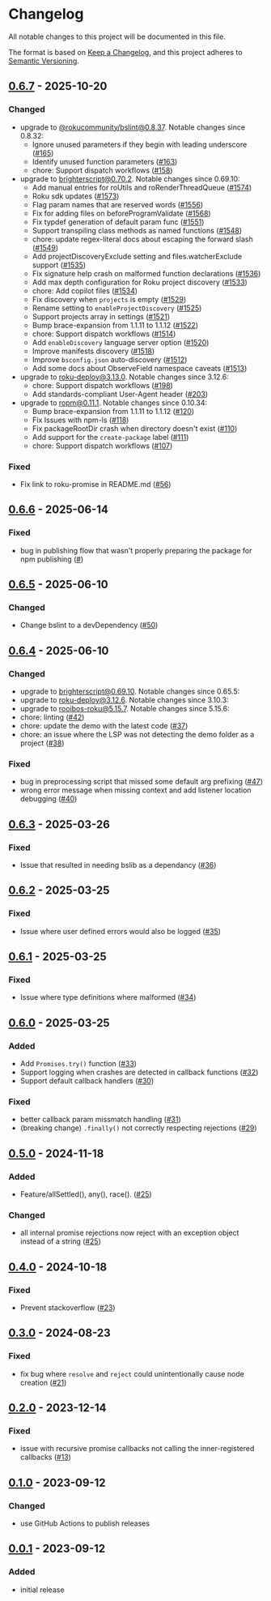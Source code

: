 # Changelog
All notable changes to this project will be documented in this file.

The format is based on [Keep a Changelog](https://keepachangelog.com/en/1.0.0/),
and this project adheres to [Semantic Versioning](https://semver.org/spec/v2.0.0.html).



## [0.6.7](https://github.com/rokucommunity/promises/compare/0.6.6...v0.6.7) - 2025-10-20
### Changed
 - upgrade to [@rokucommunity/bslint@0.8.37](https://github.com/rokucommunity/bslint/blob/master/CHANGELOG.md#0837---2025-10-16). Notable changes since 0.8.32:
     - Ignore unused parameters if they begin with leading underscore ([#165](https://github.com/rokucommunity/promises/pull/165))
     - Identify unused function parameters ([#163](https://github.com/rokucommunity/promises/pull/163))
     - chore: Support dispatch workflows ([#158](https://github.com/rokucommunity/promises/pull/158))
 - upgrade to [brighterscript@0.70.2](https://github.com/rokucommunity/brighterscript/blob/master/CHANGELOG.md#0702---2025-10-10). Notable changes since 0.69.10:
     - Add manual entries for roUtils and roRenderThreadQueue ([#1574](https://github.com/rokucommunity/promises/pull/1574))
     - Roku sdk updates ([#1573](https://github.com/rokucommunity/promises/pull/1573))
     - Flag param names that are reserved words ([#1556](https://github.com/rokucommunity/promises/pull/1556))
     - Fix for adding files on beforeProgramValidate ([#1568](https://github.com/rokucommunity/promises/pull/1568))
     - Fix typdef generation of default param func ([#1551](https://github.com/rokucommunity/promises/pull/1551))
     - Support transpiling class methods as named functions ([#1548](https://github.com/rokucommunity/promises/pull/1548))
     - chore: update regex-literal docs about escaping the forward slash ([#1549](https://github.com/rokucommunity/promises/pull/1549))
     - Add projectDiscoveryExclude setting and files.watcherExclude support ([#1535](https://github.com/rokucommunity/promises/pull/1535))
     - Fix signature help crash on malformed function declarations ([#1536](https://github.com/rokucommunity/promises/pull/1536))
     - Add max depth configuration for Roku project discovery ([#1533](https://github.com/rokucommunity/promises/pull/1533))
     - chore: Add copilot files ([#1534](https://github.com/rokucommunity/promises/pull/1534))
     - Fix discovery when `projects` is empty ([#1529](https://github.com/rokucommunity/promises/pull/1529))
     - Rename setting to `enableProjectDiscovery` ([#1525](https://github.com/rokucommunity/promises/pull/1525))
     - Support projects array in settings ([#1521](https://github.com/rokucommunity/promises/pull/1521))
     - Bump brace-expansion from 1.1.11 to 1.1.12 ([#1522](https://github.com/rokucommunity/promises/pull/1522))
     - chore: Support dispatch workflows ([#1514](https://github.com/rokucommunity/promises/pull/1514))
     - Add `enableDiscovery` language server option ([#1520](https://github.com/rokucommunity/promises/pull/1520))
     - Improve manifests discovery ([#1518](https://github.com/rokucommunity/promises/pull/1518))
     - Improve `bsconfig.json` auto-discovery ([#1512](https://github.com/rokucommunity/promises/pull/1512))
     - Add some docs about ObserveField namespace caveats ([#1513](https://github.com/rokucommunity/promises/pull/1513))
 - upgrade to [roku-deploy@3.13.0](https://github.com/rokucommunity/roku-deploy/blob/master/CHANGELOG.md#3130---2025-08-04). Notable changes since 3.12.6:
     - chore: Support dispatch workflows ([#198](https://github.com/rokucommunity/promises/pull/198))
     - Add standards-compliant User-Agent header ([#203](https://github.com/rokucommunity/promises/pull/203))
 - upgrade to [ropm@0.11.1](https://github.com/rokucommunity/ropm/blob/master/CHANGELOG.md#0111---2025-10-10). Notable changes since 0.10.34:
     - Bump brace-expansion from 1.1.11 to 1.1.12 ([#120](https://github.com/rokucommunity/promises/pull/120))
     - Fix Issues with npm-ls ([#118](https://github.com/rokucommunity/promises/pull/118))
     - Fix packageRootDir crash when directory doesn't exist ([#110](https://github.com/rokucommunity/promises/pull/110))
     - Add support for the `create-package` label ([#111](https://github.com/rokucommunity/promises/pull/111))
     - chore: Support dispatch workflows ([#107](https://github.com/rokucommunity/promises/pull/107))
### Fixed
 - Fix link to roku-promise in README.md ([#56](https://github.com/rokucommunity/promises/pull/56))



## [0.6.6](https://github.com/rokucommunity/promises/compare/0.6.5...v0.6.6) - 2025-06-14
### Fixed
 - bug in publishing flow that wasn't properly preparing the package for npm publishing ([#](https://github.com/rokucommunity/promises/pull/52))



## [0.6.5](https://github.com/rokucommunity/promises/compare/0.6.4...v0.6.5) - 2025-06-10
### Changed
 - Change bslint to a devDependency ([#50](https://github.com/rokucommunity/promises/pull/50))



## [0.6.4](https://github.com/rokucommunity/promises/compare/0.6.3...v0.6.4) - 2025-06-10
### Changed
 - upgrade to [brighterscript@0.69.10](https://github.com/rokucommunity/brighterscript/blob/master/CHANGELOG.md#06910---2025-06-03). Notable changes since 0.65.5:
 - upgrade to [roku-deploy@3.12.6](https://github.com/rokucommunity/roku-deploy/blob/master/CHANGELOG.md#3126---2025-06-03). Notable changes since 3.10.3:
 - upgrade to [rooibos-roku@5.15.7](https://github.com/rokucommunity/rooibos/blob/master/CHANGELOG.md#5157---2025-04-16). Notable changes since 5.15.6:
 - chore: linting ([#42](https://github.com/rokucommunity/promises/pull/42))
 - chore: update the demo with the latest code ([#37](https://github.com/rokucommunity/promises/pull/37))
 - chore: an issue where the LSP was not detecting the demo folder as a project ([#38](https://github.com/rokucommunity/promises/pull/38))
### Fixed
 - bug in preprocessing script that missed some default arg prefixing ([#47](https://github.com/rokucommunity/promises/pull/47))
 - wrong error message when missing context and add listener location debugging ([#40](https://github.com/rokucommunity/promises/pull/40))



## [0.6.3](https://github.com/rokucommunity/promises/compare/v0.6.2...0.6.3) - 2025-03-26
### Fixed
 - Issue that resulted in needing bslib as a dependancy ([#36](https://github.com/rokucommunity/promises/pull/36))



## [0.6.2](https://github.com/rokucommunity/promises/compare/v0.6.1...0.6.2) - 2025-03-25
### Fixed
 - Issue where user defined errors would also be logged ([#35](https://github.com/rokucommunity/promises/pull/35))



## [0.6.1](https://github.com/rokucommunity/promises/compare/v0.6.0...0.6.1) - 2025-03-25
### Fixed
 - Issue where type definitions where malformed ([#34](https://github.com/rokucommunity/promises/pull/34))



## [0.6.0](https://github.com/rokucommunity/promises/compare/v0.5.0...v0.6.0) - 2025-03-25
### Added
 - Add `Promises.try()` function ([#33](https://github.com/rokucommunity/promises/pull/33))
 - Support logging when crashes are detected in callback functions ([#32](https://github.com/rokucommunity/promises/pull/32))
 - Support default callback handlers ([#30](https://github.com/rokucommunity/promises/pull/30))
### Fixed
 - better callback param missmatch handling ([#31](https://github.com/rokucommunity/promises/pull/31))
 - (breaking change) `.finally()` not correctly respecting rejections ([#29](https://github.com/rokucommunity/promises/pull/29))



## [0.5.0](https://github.com/rokucommunity/promises/compare/v0.4.0...v0.5.0) - 2024-11-18
### Added
 - Feature/allSettled(), any(), race(). ([#25](https://github.com/rokucommunity/promises/pull/25))
### Changed
 - all internal promise rejections now reject with an exception object instead of a string ([#25](https://github.com/rokucommunity/promises/pull/25))



## [0.4.0](https://github.com/rokucommunity/promises/compare/v0.3.0...v0.4.0) - 2024-10-18
### Fixed
 - Prevent stackoverflow ([#23](https://github.com/rokucommunity/promises/pull/23))



## [0.3.0](https://github.com/rokucommunity/promises/compare/v0.2.0...v0.3.0) - 2024-08-23
### Fixed
 - fix bug where `resolve` and `reject` could unintentionally cause node creation ([#21](https://github.com/rokucommunity/promises/pull/21))



## [0.2.0](https://github.com/rokucommunity/promises/compare/v0.1.0...v0.2.0) - 2023-12-14
### Fixed
 - issue with recursive promise callbacks not calling the inner-registered callbacks ([#13](https://github.com/rokucommunity/promises/pull/13))



## [0.1.0](https://github.com/rokucommunity/promises/compare/v0.0.1...v0.1.0) - 2023-09-12
### Changed
 - use GitHub Actions to publish releases



## [0.0.1](https://github.com/rokucommunity/promises/compare/ead925eabcb57c80bb27968a96c71494c78b3fdf...97d15723c631b36d15b92d283822b9cd042ac81b) - 2023-09-12
### Added
 - initial release
